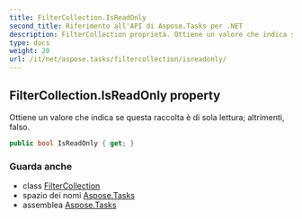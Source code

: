 ```yaml
---
title: FilterCollection.IsReadOnly
second_title: Riferimento all'API di Aspose.Tasks per .NET
description: FilterCollection proprietà. Ottiene un valore che indica se questa raccolta è di sola lettura altrimenti falso.
type: docs
weight: 20
url: /it/net/aspose.tasks/filtercollection/isreadonly/
---
```

## FilterCollection.IsReadOnly property

Ottiene un valore che indica se questa raccolta è di sola lettura; altrimenti, falso.

```csharp
public bool IsReadOnly { get; }
```

### Guarda anche

* class [FilterCollection](../)
* spazio dei nomi [Aspose.Tasks](../../filtercollection/)
* assemblea [Aspose.Tasks](../../../)


